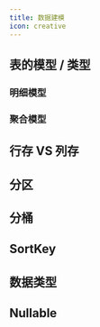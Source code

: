 ```yaml
---
title: 数据建模
icon: creative
---
```


## 表的模型 / 类型

### 明细模型

### 聚合模型

## 行存 VS 列存

## 分区

## 分桶

## SortKey

## 数据类型

## Nullable

